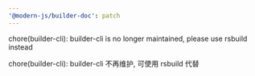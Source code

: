 ```yaml
---
'@modern-js/builder-doc': patch
---
```


chore(builder-cli): builder-cli is no longer maintained, please use rsbuild instead

chore(builder-cli): builder-cli 不再维护, 可使用 rsbuild 代替
